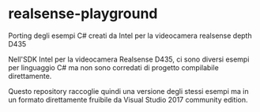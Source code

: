 # realsense-playground
Porting degli esempi C# creati da Intel per la videocamera realsense depth D435

Nell'SDK Intel per la videocamera Realsense D435, ci sono diversi esempi per linguaggio C# ma non sono corredati di progetto compilabile direttamente.

Questo repository raccoglie quindi una versione degli stessi esempi ma in un formato direttamente fruibile da Visual Studio 2017 community edition.